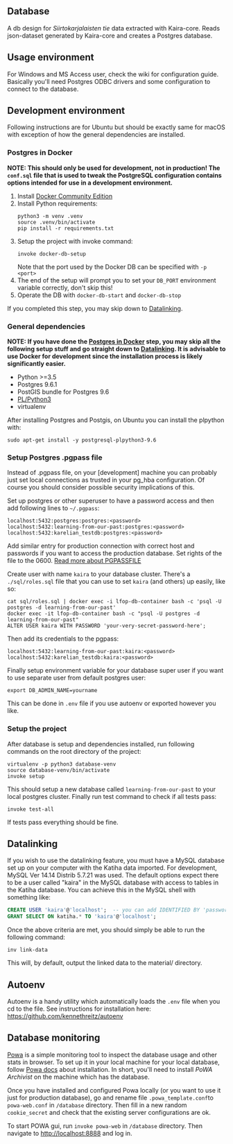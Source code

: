 ## Database

A db design for _Siirtokarjalaisten tie_ data extracted with Kaira-core. Reads json-dataset generated by Kaira-core and creates
a Postgres database.

## Usage environment

For Windows and MS Access user, check the wiki for configuration guide. Basically you'll need Postgres ODBC drivers
and some configuration to connect to the database.

## Development environment

Following instructions are for Ubuntu but should be exactly same for macOS with exception of how the general dependencies
are installed.

### Postgres in Docker

**NOTE: This should only be used for development, not in production! The `conf.sql` file that is used to tweak the
PostgreSQL configuration contains options intended for use in a development environment.**

1. Install [Docker Community Edition](https://www.docker.com/get-docker)
2. Install Python requirements:
   ```
   python3 -m venv .venv
   source .venv/bin/activate
   pip install -r requirements.txt
   ```
3. Setup the project with invoke command:
   ```
   invoke docker-db-setup
   ```
   Note that the port used by the Docker DB can be specified with `-p <port>`
4. The end of the setup will prompt you to set your `DB_PORT` environment variable correctly, don't skip this!
5. Operate the DB with `docker-db-start` and `docker-db-stop`

If you completed this step, you may skip down to [Datalinking](#datalinking).

### General dependencies

**NOTE: If you have done the [Postgres in Docker](#postgres-in-docker) step, you may skip all the following setup stuff
and go straight down to [Datalinking](#datalinking). It is advisable to use Docker for development since the
installation process is likely significantly easier.**

- Python >=3.5
- Postgres 9.6.1
- PostGIS bundle for Postgres 9.6
- [PL/Python3](https://www.postgresql.org/docs/9.6/static/plpython.html)
- virtualenv

After installing Postgres and Postgis, on Ubuntu you can install the plpython with:

```
sudo apt-get install -y postgresql-plpython3-9.6
```

### Setup Postgres .pgpass file

Instead of .pgpass file, on your [development] machine you can probably just set local connections as trusted
in your pg_hba configuration. Of course you should consider possible security implications of this.

Set up postgres or other superuser to have a password access and then add following lines to `~/.pgpass`:

```
localhost:5432:postgres:postgres:<password>
localhost:5432:learning-from-our-past:postgres:<password>
localhost:5432:karelian_testdb:postgres:<password>
```

Add similar entry for production connection with correct host and passwords if you want to access the production database.
Set rights of the file to the 0600. [Read more about PGPASSFILE ](https://www.postgresql.org/docs/9.6/static/libpq-pgpass.html)

Create user with name `kaira` to your database cluster. There's a `./sql/roles.sql` file that you can use to set `kaira` (and others) up easily, like so:

```
cat sql/roles.sql | docker exec -i lfop-db-container bash -c 'psql -U postgres -d learning-from-our-past'
docker exec -it lfop-db-container bash -c "psql -U postgres -d learning-from-our-past"
ALTER USER kaira WITH PASSWORD 'your-very-secret-password-here';
```

Then add its credentials to the pgpass:

```
localhost:5432:learning-from-our-past:kaira:<password>
localhost:5432:karelian_testdb:kaira:<password>
```

Finally setup environment variable for your database super user if you want to use separate user from default postgres
user:

```
export DB_ADMIN_NAME=yourname
```

This can be done in `.env` file if you use autoenv or exported however you like.

### Setup the project

After database is setup and dependencies installed, run following commands on the root directory of the project:

```
virtualenv -p python3 database-venv
source database-venv/bin/activate
invoke setup
```

This should setup a new database called `learning-from-our-past` to your local postgres cluster.
Finally run test command to check if all tests pass:

```
invoke test-all
```

If tests pass everything should be fine.

## Datalinking

If you wish to use the datalinking feature, you must have a MySQL database set up on your computer
with the Katiha data imported. For development, MySQL Ver 14.14 Distrib 5.7.21 was used. The default
options expect there to be a user called "kaira" in the MySQL database with access to tables in the
Katiha database. You can achieve this in the MySQL shell with something like:

```sql
CREATE USER 'kaira'@'localhost';  -- you can add IDENTIFIED BY 'password' if a password is desired
GRANT SELECT ON katiha.* TO 'kaira'@'localhost';
```

Once the above criteria are met, you should simply be able to run the following command:

```
inv link-data
```

This will, by default, output the linked data to the material/ directory.

## Autoenv

Autoenv is a handy utility which automatically loads the `.env` file when you cd to the file. See instructions for installation here: https://github.com/kennethreitz/autoenv

## Database monitoring

[Powa](http://dalibo.github.io/powa/) is a simple monitoring tool to inspect the database usage and other stats in browser.
To set up it in your local machine for your local database, follow [Powa docs](http://powa.readthedocs.io/en/latest/powa-web/index.html) about installation.
In short, you'll need to install _PoWA Archivist_ on the machine which has the database.

Once you have installed and configured Powa locally (or you want to use it just for production database), go and rename
file `.powa_template.conf`to `powa-web.conf` in `/database` directory. Then fill in a new random `cookie_secret` and check
that the existing server configurations are ok.

To start POWA gui, run `invoke powa-web` in `/database` directory. Then navigate to [http://localhost:8888](http://localhost:8888)
and log in.
